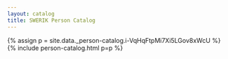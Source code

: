 ```yaml
---
layout: catalog
title: SWERIK Person Catalog
---
```

{% assign p = site.data._person-catalog.i-VqHqFtpMi7Xi5LGov8xWcU %}
{% include person-catalog.html p=p %}

